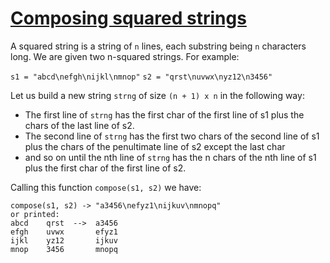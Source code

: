 # [Composing squared strings](https://www.codewars.com/kata/composing-squared-strings "https://www.codewars.com/kata/56f253dd75e340ff670002ac")

A squared string is a string of `n` lines, each substring being `n` characters long.
We are given two n-squared strings. 
For example:

`s1 = "abcd\nefgh\nijkl\nmnop"`
`s2 = "qrst\nuvwx\nyz12\n3456"`

Let us build a new string `strng` of size `(n + 1) x n` in the following way:

- The first line of `strng` has the first char of the first line of s1 plus the chars of the last line of s2.
- The second line of `strng` has the first two chars of the second line of s1 plus the chars of the penultimate
  line of s2 except the last char 
- and so on until the nth line of `strng` has the n chars of the nth line
  of s1 plus the first char of the first line of s2. 

Calling this function `compose(s1, s2)` we have:

```
compose(s1, s2) -> "a3456\nefyz1\nijkuv\nmnopq"
or printed:
abcd    qrst  -->  a3456
efgh    uvwx       efyz1
ijkl    yz12       ijkuv
mnop    3456       mnopq
```